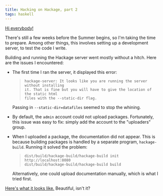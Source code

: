 ```yaml
---
title: Hacking on Hackage, part 2
tags: haskell
---
```


[Hi everybody!][Hi Dr Nick!]

There's still a few weeks before the Summer begins, so I'm taking the time to prepare. Among other things, this involves setting up a development server, to test the code I write.

Building and running the Hackage server went mostly without a hitch. Here are the issues I encountered:

* The first time I ran the server, it displayed this error:

    >     hackage-server: It looks like you are running the server without installing
    >     it. That is fine but you will have to give the location of the static html
    >     files with the --static-dir flag.

    Passing in `--static-dir=datafiles` seemed to stop the whining.

* By default, the `admin` account could not upload packages. Fortunately, this issue was easy to fix: simply add the account to the "uploaders" group.

* When I uploaded a package, the documentation did not appear. This is because building packages is handled by a separate program, `hackage-build`. Running it solved the problem:

    >     dist/build/hackage-build/hackage-build init http://localhost:8080
    >     dist/build/hackage-build/hackage-build build

    Alternatively, one could upload documentation manually, which is what I tried first.

[Here's what it looks like.][Screenshot] Beautiful, isn't it?

[Hi Dr Nick!]: https://www.youtube.com/watch?v=YlmECL2ED2I
[Screenshot]: http://imgur.com/iYz3962
